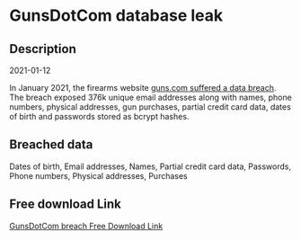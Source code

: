 # GunsDotCom database leak

## Description

2021-01-12

In January 2021, the firearms website <a href="https://gizmodo.com/guns-com-gets-hacked-spilling-gun-owner-information-al-1846544734" target="_blank" rel="noopener">guns.com suffered a data breach</a>. The breach exposed 376k unique email addresses along with names, phone numbers, physical addresses, gun purchases, partial credit card data, dates of birth and passwords stored as bcrypt hashes.

## Breached data

Dates of birth, Email addresses, Names, Partial credit card data, Passwords, Phone numbers, Physical addresses, Purchases

## Free download Link

[GunsDotCom breach Free Download Link](https://link-to.net/1229997/8.229622980417183/dynamic/?r=aHR0cHM6Ly93d3cubWVkaWFmaXJlLmNvbS92aWV3L1VINVJjeWVmNGNscTk4VS9ndW5zLmNvbS9maWxl)